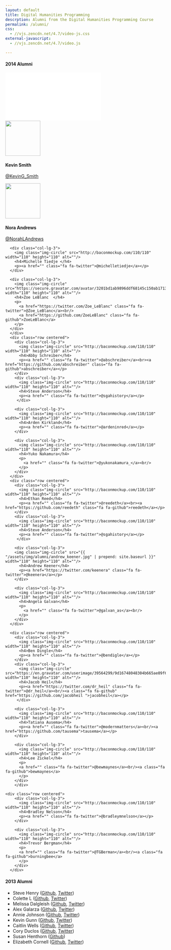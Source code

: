```yaml
---
layout: default
title: Digital Humanities Programming
descrption: Alumni from the Digital Humanities Programming Course
permalink: /alumni/
css:
  - //vjs.zencdn.net/4.7/video-js.css
external-javascript:
  - //vjs.zencdn.net/4.7/video.js

---
```

<div id="blue">
<div class="container">
<div class="row centered">
    <div class="col-lg-8 col-lg-offset-2">
      <h4>2014 Alumni</h4>
    </div>
  </div>
  </div>
  </div>

<div id="dg">

<div class="container">
  <div class="row centered">
    <div class="col-md-12">
    <div class="embed-responsive embed-responsive-16by9">
      <iframe class="embed-responsive-item" src="//www.youtube.com/embed/_6G-zEVdloc" frameborder="0" allowfullscreen></iframe>
      </div>
    </div>
  </div>
</div>


<div class="container w">
  <div class="row centered">
      <div class="col-lg-3">
      <img class="img-circle" src="{{ "/assets/img/alumni/keving_smith.jpg" | prepend: site.baseurl }}" width="110" height="110" alt=""/>
        <h4>Kevin Smith</h4>
        <p><a href="https://twitter.com/KevinG_Smith" class="fa fa-twitter">@KevinG_Smith</a></p>
        </div>
      <div class="col-lg-3">
        <img class="img-circle" src="http://baconmockup.com/110/110" width="110" height="110" alt=""/>
        <h4>Nora Andrews</h4>
        <p><a href="" class="fa fa-twitter">@NorahLAndrews</a></p>
        </div>

      <div class="col-lg-3">
        <img class="img-circle" src="http://baconmockup.com/110/110" width="110" height="110" alt=""/>
        <h4>Michelle Tiedje </h4>
        <p><a href="" class="fa fa-twitter">@michelletiedje</a></p>
      </div>

      <div class="col-lg-3">
        <img class="img-circle" src="https://secure.gravatar.com/avatar/3201bd1ab9896ddf68145c150ab17134.png" width="110" height="110" alt=""/>
        <h4>Zoe LeBlanc  </h4>
        <p>
          <a href="https://twitter.com/Zoe_LeBlanc" class="fa fa-twitter">@Zoe_LeBlanc</a><br/>
          <a href="https://github.com/ZoeLeBlanc" class="fa fa-github">ZoeLeBlanc</a>
        </p>
      </div>
      </div>
      <div class="row centered">
        <div class="col-lg-3">
          <img class="img-circle" src="http://baconmockup.com/110/110" width="110" height="110" alt=""/>
          <h4>Abby Schreiber</h4>
          <p><a href="" class="fa fa-twitter">@abschreiber</a><br><a href="https://github.com/abschreiber" class="fa fa-github">abschreiber</a></p>
        </div>
        <div class="col-lg-3">
          <img class="img-circle" src="http://baconmockup.com/110/110" width="110" height="110" alt=""/>
          <h4>Steve Anderson</h4>
          <p><a href="" class="fa fa-twitter">@sgahistory</a></p>
         </div>

        <div class="col-lg-3">
          <img class="img-circle" src="http://baconmockup.com/110/110" width="110" height="110" alt=""/>
          <h4>Arden Kirkland</h4>
          <p><a href="" class="fa fa-twitter">@ardeninred</a></p>
        </div>

        <div class="col-lg-3">
          <img class="img-circle" src="http://baconmockup.com/110/110" width="110" height="110" alt=""/>
          <h4>Yuko Nakamura</h4>
          <p>
            <a href="" class="fa fa-twitter">@yukonakamura_</a><br/>
          </p>
        </div>
      </div>
      <div class="row centered">
        <div class="col-lg-3">
          <img class="img-circle" src="http://baconmockup.com/110/110" width="110" height="110" alt=""/>
          <h4>Ethan Reed</h4>
          <p><a href="" class="fa fa-twitter">@reedeth</a><br><a href="https://github.com/reedeth" class="fa fa-github">reedeth</a></p>
        </div>
        <div class="col-lg-3">
          <img class="img-circle" src="http://baconmockup.com/110/110" width="110" height="110" alt=""/>
          <h4>Steve Anderson</h4>
          <p><a href="" class="fa fa-twitter">@sgahistory</a></p>
         </div>

        <div class="col-lg-3">
        <img class="img-circle" src="{{ "/assets/img/alumni/andrew_keener.jpg" | prepend: site.baseurl }}" width="110" height="110" alt=""/>
          <h4>Andrew Keener</h4>
          <p><a href="https://twitter.com/keenera" class="fa fa-twitter">@keenera</a></p>
        </div>

        <div class="col-lg-3">
          <img class="img-circle" src="http://baconmockup.com/110/110" width="110" height="110" alt=""/>
          <h4>Angela Galvan</h4>
          <p>
            <a href="" class="fa fa-twitter">@galvan_as</a><br/>
          </p>
        </div>
      </div>

      <div class="row centered">
        <div class="col-lg-3">
          <img class="img-circle" src="http://baconmockup.com/110/110" width="110" height="110" alt=""/>
          <h4>Ben Dingle</h4>
          <p><a href="" class="fa fa-twitter">@bendigle</a></p>
        </div>
        <div class="col-lg-3">
          <img class="img-circle" src="https://en.gravatar.com/userimage/39564299/9d16748048304b665ae09f64ca099ee2.png" width="110" height="110" alt=""/>
          <h4>Jacob Heil</h4>
          <p><a href="https://twitter.com/dr_heil" class="fa fa-twitter">@dr_heil</a><br/><a class="fa fa-github" href="https://github.com/jacobheil ">jacobheil</a></p>
         </div>

        <div class="col-lg-3">
          <img class="img-circle" src="http://baconmockup.com/110/110" width="110" height="110" alt=""/>
          <h4>Tatiana Ausema</h4>
          <p><a href="" class="fa fa-twitter">@modernmatters</a><br/><a href="https://github.com/tausema">tausema</a></p>
        </div>

        <div class="col-lg-3">
          <img class="img-circle" src="http://baconmockup.com/110/110" width="110" height="110" alt=""/>
          <h4>Lee Zickel</h4>
          <p>
          <a href="" class="fa fa-twitter">@bewmaynes</a><br/><a class="fa fa-github">bewmaynes</a>
          </p>
        </div>
        </div>

    <div class="row centered">
        <div class="col-lg-3">
          <img class="img-circle" src="http://baconmockup.com/110/110" width="110" height="110" alt=""/>
          <h4>Bradley Nelson</h4>
          <p><a href="" class="fa fa-twitter">@bradleymnelson</a></p>
        </div>

        <div class="col-lg-3">
          <img class="img-circle" src="http://baconmockup.com/110/110" width="110" height="110" alt=""/>
          <h4>Trevor Bergman</h4>
          <p>
          <a href="" class="fa fa-twitter">@TGBerman</a><br/><a class="fa fa-github">burningbee</a>
          </p>
        </div>
      </div>

</div>


<div id="r">
  <div class="container">
    <div class="row centered">
      <div class="col-lg-8 col-lg-offset-2">
        <h4>2013 Alumni</h4>
      </div>
    </div>
  </div>
</div>

<ul><li> Steve Henry (<a rel="nofollow" class="external text" href="https://github.com/spurioso">Github</a>, <a rel="nofollow" class="external text" href="https://twitter.com/SHHHenry">Twitter</a>)
</li><li> Colette L (<a rel="nofollow" class="external text" href="https://github.com/csl1">Github</a>, <a rel="nofollow" class="external text" href="https://twitter.com/librarylettie">Twitter</a>)
</li><li> Melissa Dalgleish (<a rel="nofollow" class="external text" href="https://github.com/melissadalgleish">Github</a>, <a rel="nofollow" class="external text" href="https://twitter.com/meldalgleish">Twitter</a>)
</li><li> Alex Galarza (<a rel="nofollow" class="external text" href="https://github.com/galarzaalex">Github</a>, <a rel="nofollow" class="external text" href="http://twitter.com/galarzaalex">Twitter</a>)
</li><li> Annie Johnson (<a rel="nofollow" class="external text" href="https://github.com/anniekjohn">Github</a>, <a rel="nofollow" class="external text" href="http://twitter.com/anniekjohn">Twitter</a>)
</li><li> Kevin Gunn (<a rel="nofollow" class="external text" href="https://github.com/KevinGunn">Github</a>, <a rel="nofollow" class="external text" href="http://twitter.com/KevinBGunn">Twitter</a>)
</li><li> Caitlin Wells (<a rel="nofollow" class="external text" href="https://github.com/wellscai">Github</a>, <a rel="nofollow" class="external text" href="http://twitter.com/wellscai">Twitter</a>)
</li><li>Cory Duclos (<a rel="nofollow" class="external text" href="http://github.com/coryduclos">Github</a>, <a rel="nofollow" class="external text" href="http://twitter.com/coryduclos">Twitter</a>)
</li><li> Susan Henthorn (<a rel="nofollow" class="external text" href="https://github.com/henthornsk">Github</a>)
</li><li>Elizabeth Cornell (<a rel="nofollow" class="external text" href="https://github.com/ecornell1">Github</a>, <a rel="nofollow" class="external text" href="https://twitter.com">Twitter</a>)
</li></ul>



